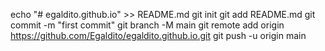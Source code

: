 echo "# egaldito.github.io" >> README.md
git init
git add README.md
git commit -m "first commit"
git branch -M main
git remote add origin https://github.com/Egaldito/egaldito.github.io.git
git push -u origin main
